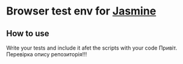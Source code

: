 # Browser test env for [Jasmine](https://jasmine.github.io/)

## How to use
Write your tests and include it afet the scripts with your code
Привіт. Перевірка опису репозиторія!!!
